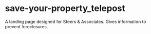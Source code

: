 # save-your-property_telepost
A landing page designed for Steers &amp; Associates. Gives information to prevent foreclosures. 

